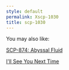 ```yaml
---
style: default
permalink: Xscp-1030
title: scp-1030
---
```

You may also like:

[SCP-874: Abyssal Fluid](http://scp-wiki.net/scp-874)

[I'll See You Next Time](http://scp-wiki.net/i-ll-see-you-next-time)
